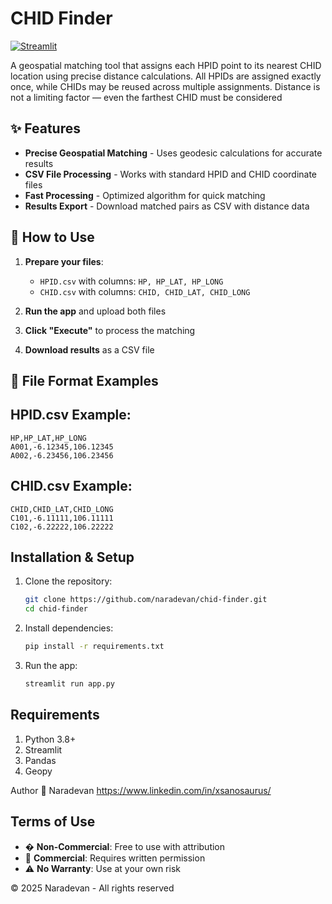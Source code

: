 # CHID Finder

[![Streamlit](https://static.streamlit.io/badges/streamlit_badge_black_white.svg)](https://chid-finder-naradevan.streamlit.app/)

A geospatial matching tool that assigns each HPID point to its nearest CHID location using precise distance calculations. All HPIDs are assigned exactly once, while CHIDs may be reused across multiple assignments. Distance is not a limiting factor — even the farthest CHID must be considered

## ✨ Features

- **Precise Geospatial Matching** - Uses geodesic calculations for accurate results
- **CSV File Processing** - Works with standard HPID and CHID coordinate files
- **Fast Processing** - Optimized algorithm for quick matching
- **Results Export** - Download matched pairs as CSV with distance data

## 🚀 How to Use

1. **Prepare your files**:
   - `HPID.csv` with columns: `HP, HP_LAT, HP_LONG`
   - `CHID.csv` with columns: `CHID, CHID_LAT, CHID_LONG`

2. **Run the app** and upload both files

3. **Click "Execute"** to process the matching

4. **Download results** as a CSV file

## 📝 File Format Examples

## HPID.csv Example:
```csv
HP,HP_LAT,HP_LONG
A001,-6.12345,106.12345
A002,-6.23456,106.23456
```

## CHID.csv Example:
```csv
CHID,CHID_LAT,CHID_LONG
C101,-6.11111,106.11111
C102,-6.22222,106.22222
```

## Installation & Setup

1. Clone the repository:
   ```bash
   git clone https://github.com/naradevan/chid-finder.git
   cd chid-finder
   ```

2. Install dependencies:
   ```bash
   pip install -r requirements.txt
   ```

3. Run the app:
   ```bash
   streamlit run app.py
   ```

## Requirements
1. Python 3.8+
2. Streamlit
3. Pandas
4. Geopy

Author
👤 Naradevan
https://www.linkedin.com/in/xsanosaurus/

## Terms of Use
- � **Non-Commercial**: Free to use with attribution
- 💼 **Commercial**: Requires written permission
- ⚠️ **No Warranty**: Use at your own risk

© 2025 Naradevan - All rights reserved
